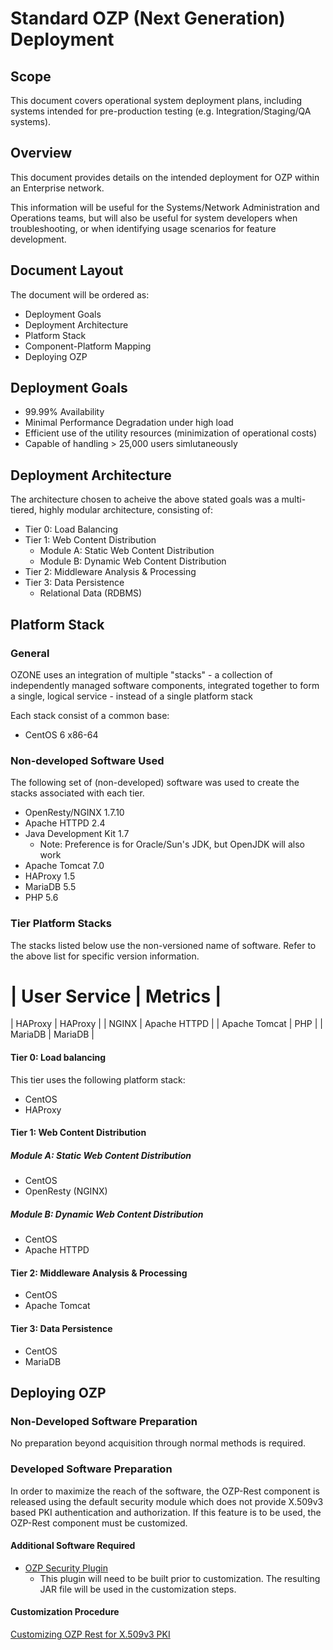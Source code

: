 # Standard OZP (Next Generation) Deployment #

## Scope ##
This document covers operational system deployment plans, including
systems intended for pre-production testing (e.g. Integration/Staging/QA systems).

## Overview ##
This document provides details on the intended deployment for OZP within an Enterprise
network.

This information will be useful for the Systems/Network Administration and Operations
teams, but will also be useful for system developers when troubleshooting, or when
identifying usage scenarios for feature development.


## Document Layout ##

The document will be ordered as:

* Deployment Goals
* Deployment Architecture 
* Platform Stack
* Component-Platform Mapping
* Deploying OZP

## Deployment Goals ##
* 99.99% Availability
* Minimal Performance Degradation under high load
* Efficient use of the utility resources (minimization of operational costs)
* Capable of handling > 25,000 users simlutaneously

## Deployment Architecture ##

The architecture chosen to acheive the above stated goals was a multi-tiered, highly modular architecture, consisting of:

* Tier 0: Load Balancing
* Tier 1: Web Content Distribution
    * Module A: Static Web Content Distribution
    * Module B: Dynamic Web Content Distribution
* Tier 2: Middleware Analysis & Processing
* Tier 3: Data Persistence
    * Relational Data (RDBMS)

## Platform Stack ##

### General ###

OZONE uses an integration of multiple "stacks" - a collection of independently managed software components, integrated together to form a single, logical service - instead of a single platform stack

Each stack consist of a common base:
* CentOS 6 x86-64

### Non-developed Software Used ###
The following set of (non-developed) software was used to create the stacks associated with each
tier.  

* OpenResty/NGINX 1.7.10
* Apache HTTPD 2.4
* Java Development Kit 1.7
    * Note: Preference is for Oracle/Sun's JDK, but OpenJDK will also work
* Apache Tomcat 7.0
* HAProxy 1.5
* MariaDB 5.5
* PHP 5.6

### Tier Platform Stacks ###

The stacks listed below use the non-versioned name of software.  Refer to the above list for specific version information.

| User Service     | Metrics      |
===================================
| HAProxy          | HAProxy      |
| NGINX            | Apache HTTPD |
| Apache Tomcat    | PHP          |
| MariaDB          | MariaDB      |


#### Tier 0: Load balancing ####
This tier uses the following platform stack:
* CentOS
* HAProxy

#### Tier 1: Web Content Distribution ####

##### Module A: Static Web Content Distribution #####
* CentOS
* OpenResty (NGINX)

##### Module B: Dynamic Web Content Distribution #####
* CentOS
* Apache HTTPD

#### Tier 2: Middleware Analysis & Processing ####
* CentOS
* Apache Tomcat

#### Tier 3: Data Persistence ####
* CentOS
* MariaDB


## Deploying OZP ##

### Non-Developed Software Preparation ###

No preparation beyond acquisition through normal methods is required.

### Developed Software Preparation ###

In order to maximize the reach of the software, the OZP-Rest component is released using the default security module which does not
provide X.509v3 based PKI authentication and authorization.  If this feature is to be used, the OZP-Rest component must be customized.

#### Additional Software Required ####
* [OZP Security Plugin](https://github.com/ozone-development/ozp-security)
    * This plugin will need to be built prior to customization.  The resulting JAR file will be used in the customization steps.

#### Customization Procedure ####
[Customizing OZP Rest for X.509v3 PKI](BuildCustomize/customizing-ozp-rest-war.md)

### 




